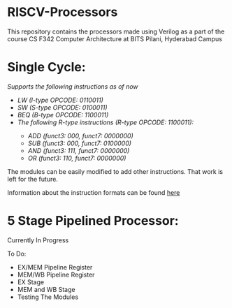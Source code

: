 # RISCV-Processors

This repository contains the processors made using Verilog as a part of the course CS F342 Computer Architecture at BITS Pilani, Hyderabad Campus

# Single Cycle: 
*Supports the following instructions as of now*
                <ul>
                <li> *LW (I-type OPCODE: 0110011)* </li>
                <li> *SW (S-type OPCODE: 0100011)* </li>
                <li> *BEQ (B-type OPCODE: 1100011)* </li>
                <li> *The following R-type instructions (R-type OPCODE: 1100011):*</li>
                     <ul>
                       <li> *ADD (funct3: 000, funct7: 0000000)* </li>
                       <li> *SUB (funct3: 000, funct7: 0100000)* </li>
                       <li> *AND (funct3: 111, funct7: 0000000)* </li>
                       <li> *OR (funct3: 110, funct7: 0000000)* </li>
  </ul>
  </ul>
  
  
  The modules can be easily modified to add other instructions. That work is left for the future.


  Information about the instruction formats can be found [here](https://metalcode.eu/2019-12-06-rv32i.html)


# 5 Stage Pipelined Processor:

Currently In Progress

To Do:
<ul>
                <li> EX/MEM Pipeline Register </li>
                <li> MEM/WB Pipeline Register </li>
                <li> EX Stage </li>
                <li> MEM and WB Stage </li>
                <li> Testing The Modules </li>
</ul>
